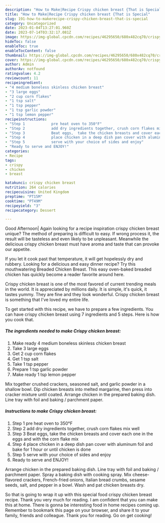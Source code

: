 ```yaml
---
description: "How to Make|Recipe Crispy chicken breast {That is Special"
title: "How to Make|Recipe Crispy chicken breast {That is Special"
slug: 191-how-to-makerecipe-crispy-chicken-breast-that-is-special
category: Uncategorized
date: 2023-01-04T13:27:01.960Z
date: 2023-07-14T03:32:17.081Z
image: https://img-global.cpcdn.com/recipes/46295650/680x482cq70/crispy-chicken-breast-recipe-main-photo.jpg
hideToc: false
enableToc: true
enableTocContent: false
thumbnail: https://img-global.cpcdn.com/recipes/46295650/680x482cq70/crispy-chicken-breast-recipe-main-photo.jpg
cover: https://img-global.cpcdn.com/recipes/46295650/680x482cq70/crispy-chicken-breast-recipe-main-photo.jpg
author: Admin
authorAv: notfound
ratingvalue: 4.2
reviewcount: 11
recipeingredient:
- "4 medium boneless skinless chicken breast"
- "3 large eggs"
- "2 cup corn flakes"
- "1 tsp salt"
- "1 tsp pepper"
- "1 tsp garlic powder"
- "1 tsp lemon pepper"
recipeinstructions:
- "Step 1            pre heat oven to 350°F"
- "Step 2            add dry ingredients together, crush corn flakes mix well"
- "Step 3            Beat eggs,  take the chicken breasts and cover each one in the eggs and with the corn flake mix"
- "Step 4            place chicken in a deep dish pan cover with aluminum foil and bake for 1 hour or until chicken is done"
- "Step 5            serve with your choice of sides and enjoy"
- "Ready to serve and ENJOY!"
categories:
- Recipe
tags:
- crispy
- chicken
- breast

katakunci: crispy chicken breast 
nutrition: 264 calories
recipecuisine: United Kingdom
preptime: "PT15M"
cooktime: "PT49M"
recipeyield: "3"
recipecategory: Dessert

---
```



Good Afternoon| Again looking for a recipe inspiration crispy chicken breast unique? The method of preparing is difficult to easy. If wrong process it, the result will be tasteless and even likely to be unpleasant. Meanwhile the delicious crispy chicken breast must have aroma and taste that can provoke our appetite.





If you let it cook past that temperature, it will get hopelessly dry and rubbery. Looking for a delicious and easy dinner recipe? Try this mouthwatering Breaded Chicken Breast. This easy oven-baked breaded chicken has quickly become a reader favorite around here.

Crispy chicken breast is one of the most favored of current trending meals in the world. It is appreciated by millions daily. It is simple, it's quick, it tastes yummy. They are fine and they look wonderful. Crispy chicken breast is something that I've loved my entire life.


To get started with this recipe, we have to prepare a few ingredients. You can have crispy chicken breast using 7 ingredients and 5 steps. Here is how you cook that.

<!--inarticleads1-->

##### The ingredients needed to make Crispy chicken breast:

1. Make ready 4 medium boneless skinless chicken breast
1. Take 3 large eggs
1. Get 2 cup corn flakes
1. Get 1 tsp salt
1. Take 1 tsp pepper
1. Prepare 1 tsp garlic powder
1. Make ready 1 tsp lemon pepper


Mix together crushed crackers, seasoned salt, and garlic powder in a shallow bowl. Dip chicken breasts into melted margarine, then press into cracker mixture until coated. Arrange chicken in the prepared baking dish. Line tray with foil and baking / parchment paper. 

<!--inarticleads2-->

##### Instructions to make Crispy chicken breast:

1. Step 1            pre heat oven to 350°F
1. Step 2            add dry ingredients together, crush corn flakes mix well
1. Step 3            Beat eggs,  take the chicken breasts and cover each one in the eggs and with the corn flake mix
1. Step 4            place chicken in a deep dish pan cover with aluminum foil and bake for 1 hour or until chicken is done
1. Step 5            serve with your choice of sides and enjoy
1. Ready to serve and ENJOY!

Arrange chicken in the prepared baking dish. Line tray with foil and baking / parchment paper. Spray a baking dish with cooking spray. Mix cheese-flavored crackers, French-fried onions, Italian bread crumbs, sesame seeds, salt, and pepper in a bowl. Wash and pat chicken breasts dry. 

So that is going to wrap it up with this special food crispy chicken breast recipe. Thank you very much for reading. I am confident that you can make this at home. There is gonna be interesting food in home recipes coming up. Remember to bookmark this page on your browser, and share it to your family, friends and colleague. Thank you for reading. Go on get cooking!
